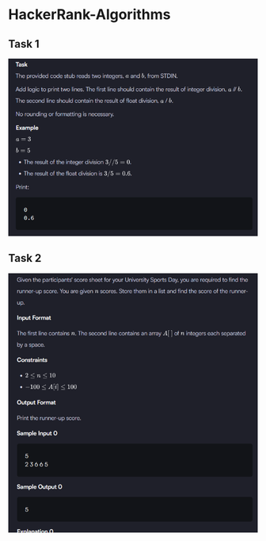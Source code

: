 # HackerRank-Algorithms

<h2>Task 1</h2>
<img src="img/img.png" alt="task1">

<h2>Task 2</h2>
<img src="img/img2.png" alt="task1">